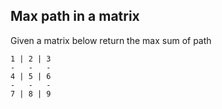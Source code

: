 ## Max path in a matrix

Given a matrix below return the max sum of path 

```
1 | 2 | 3
-   -   -
4 | 5 | 6
-   -   -
7 | 8 | 9
```
